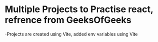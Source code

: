 # Multiple Projects to Practise react, refrence from GeeksOfGeeks
-Projects are created using Vite, added env variables using Vite
